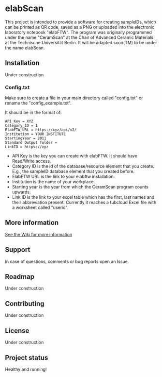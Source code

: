 # elabScan
This project is intended to provide a software for creating sampleIDs, which can be printed as QR code, saved as a PNG or uploaded into the electronic laboratory notebook "elabFTW". The program was originally programmed under the name "CeramScan" at the Chair of Advanced Ceramic Materials at the Technische Universität Berlin. It will be adapted soon(TM) to be under the name elabScan.

## Installation

Under construction

### Config.txt

Make sure to create a file in your main directory called "config.txt" or rename the "config_example.txt".

It should be in the format of:

```
API_Key = XYZ
Category_ID = 1
ElabFTW_URL = https://xyz/api/v2/
Institution = YOUR INSTITUTE
StartingYear = 2011
Standard Output folder = 
LinkID = https://xyz
```

* API Key is the key you can create with elabFTW. It should have Read/Write access.
* Category ID is the id of the database/resource element that you create. E.g., the sampleID database element that you created before.
* ElabFTW URL is the link to your elabftw installation.
* Institution is the name of your workplace.
* Starting year is the year from which the CeramScan program counts upwards.
* Link ID is the link to your excel table which has the first, last names and their abbreviation present. Currently it reaches a tubcloud Excel file with a worksheet called "userid".

## More information
[See the Wiki for more information](https://git.tu-berlin.de/ceramics/ceramscan-development/ceramscan/-/wikis/home)

## Support
In case of questions, comments or bug reports open an Issue.

## Roadmap
Under construction

## Contributing
Under construction

## License
Under construction

## Project status
Healthy and running!

